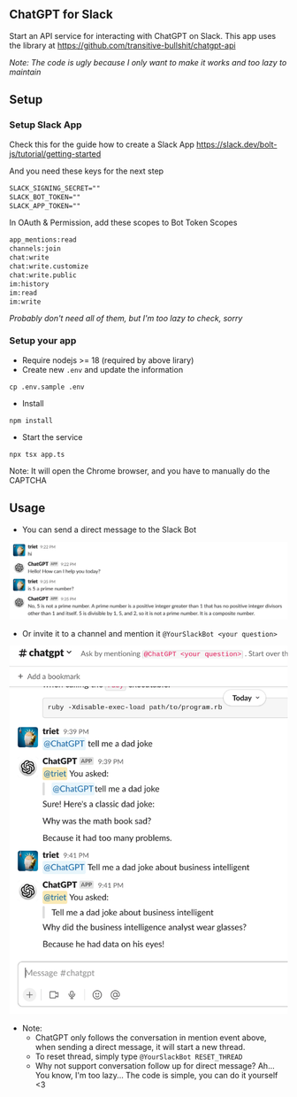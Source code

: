 ChatGPT for Slack
---

Start an API service for interacting with ChatGPT on Slack.
This app uses the library at https://github.com/transitive-bullshit/chatgpt-api

_Note: The code is ugly because I only want to make it works and too lazy to maintain_

## Setup
### Setup Slack App
Check this for the guide how to create a Slack App https://slack.dev/bolt-js/tutorial/getting-started

And you need these keys for the next step
```
SLACK_SIGNING_SECRET=""
SLACK_BOT_TOKEN=""
SLACK_APP_TOKEN=""
```

In OAuth & Permission, add these scopes to Bot Token Scopes

```
app_mentions:read
channels:join
chat:write
chat:write.customize
chat:write.public
im:history
im:read
im:write
```

_Probably don't need all of them, but I'm too lazy to check, sorry_

### Setup your app
- Require nodejs >= 18 (required by above lirary)
- Create new `.env` and update the information
```
cp .env.sample .env
```
- Install
```
npm install
```

- Start the service
```
npx tsx app.ts
```

Note: It will open the Chrome browser, and you have to manually do the CAPTCHA

## Usage
- You can send a direct message to the Slack Bot

![](images/dm.png)

- Or invite it to a channel and mention it `@YourSlackBot <your question>`

![](images/mention.png)

- Note:
  - ChatGPT only follows the conversation in mention event above, when sending a direct message, it will start a new thread.
  - To reset thread, simply type `@YourSlackBot RESET_THREAD`
  - Why not support conversation follow up for direct message? Ah... You know, I'm too lazy... The code is simple, you can do it yourself <3
